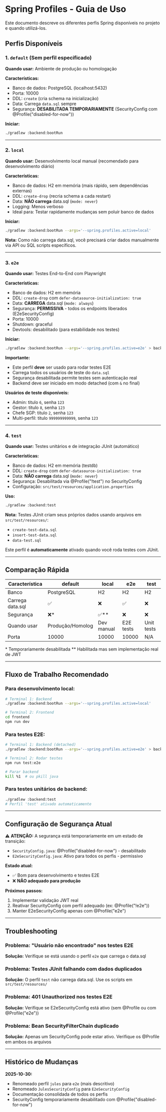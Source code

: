 # Spring Profiles - Guia de Uso

Este documento descreve os diferentes perfis Spring disponíveis no projeto e quando utilizá-los.

## Perfis Disponíveis

### 1. `default` (Sem perfil especificado)

**Quando usar:** Ambiente de produção ou homologação

**Características:**
- Banco de dados: PostgreSQL (localhost:5432)
- Porta: 10000
- DDL: `create` (cria schema na inicialização)
- Data: Carrega `data.sql` sempre
- Segurança: **DESABILITADA TEMPORARIAMENTE** (SecurityConfig com @Profile("disabled-for-now"))

**Iniciar:**
```bash
./gradlew :backend:bootRun
```

---

### 2. `local`

**Quando usar:** Desenvolvimento local manual (recomendado para desenvolvimento diário)

**Características:**
- Banco de dados: H2 em memória (mais rápido, sem dependências externas)
- DDL: `create-drop` (recria schema a cada restart)
- Data: **NÃO carrega** data.sql (`mode: never`)
- Logging: Menos verboso
- Ideal para: Testar rapidamente mudanças sem poluir banco de dados

**Iniciar:**
```bash
./gradlew :backend:bootRun --args='--spring.profiles.active=local'
```

**Nota:** Como não carrega data.sql, você precisará criar dados manualmente via API ou SQL scripts específicos.

---

### 3. `e2e`

**Quando usar:** Testes End-to-End com Playwright

**Características:**
- Banco de dados: H2 em memória
- DDL: `create-drop` com `defer-datasource-initialization: true`
- Data: **CARREGA** data.sql (`mode: always`)
- Segurança: **PERMISSIVA** - todos os endpoints liberados (E2eSecurityConfig)
- Porta: 10000
- Shutdown: graceful
- Devtools: desabilitado (para estabilidade nos testes)

**Iniciar:**
```bash
./gradlew :backend:bootRun --args='--spring.profiles.active=e2e' > backend.log 2>&1 &
```

**Importante:**
- Este perfil **deve** ser usado para rodar testes E2E
- Carrega todos os usuários de teste do `data.sql`
- Segurança desabilitada permite testes sem autenticação real
- Backend deve ser iniciado em modo detached (com `&` no final)

**Usuários de teste disponíveis:**
- Admin: titulo `6`, senha `123`
- Gestor: titulo `8`, senha `123`
- Chefe SGP: titulo `2`, senha `123`
- Multi-perfil: titulo `999999999999`, senha `123`

---

### 4. `test`

**Quando usar:** Testes unitários e de integração JUnit (automático)

**Características:**
- Banco de dados: H2 em memória (testdb)
- DDL: `create-drop` com `defer-datasource-initialization: true`
- Data: **NÃO carrega** data.sql (`mode: never`)
- Segurança: Desabilitada via @Profile("!test") no SecurityConfig
- Configuração: `src/test/resources/application.properties`

**Uso:**
```bash
./gradlew :backend:test
```

**Nota:** Testes JUnit criam seus próprios dados usando arquivos em `src/test/resources/`:
- `create-test-data.sql`
- `insert-test-data.sql`
- `data-test.sql`

Este perfil é **automaticamente** ativado quando você roda testes com JUnit.

---

## Comparação Rápida

| Característica | default | local | e2e | test |
|----------------|---------|-------|-----|------|
| Banco | PostgreSQL | H2 | H2 | H2 |
| Carrega data.sql | ✅ | ❌ | ✅ | ❌ |
| Segurança | ❌* | ✅** | ❌ | ❌ |
| Quando usar | Produção/Homolog | Dev manual | E2E tests | Unit tests |
| Porta | 10000 | 10000 | 10000 | N/A |

\* Temporariamente desabilitada
\*\* Habilitada mas sem implementação real de JWT

---

## Fluxo de Trabalho Recomendado

### Para desenvolvimento local:
```bash
# Terminal 1: Backend
./gradlew :backend:bootRun --args='--spring.profiles.active=local'

# Terminal 2: Frontend
cd frontend
npm run dev
```

### Para testes E2E:
```bash
# Terminal 1: Backend (detached)
./gradlew :backend:bootRun --args='--spring.profiles.active=e2e' > backend.log 2>&1 &

# Terminal 2: Rodar testes
npm run test:e2e

# Parar backend
kill %1  # ou pkill java
```

### Para testes unitários de backend:
```bash
./gradlew :backend:test
# Perfil 'test' ativado automaticamente
```

---

## Configuração de Segurança Atual

⚠️ **ATENÇÃO:** A segurança está temporariamente em um estado de transição:

- `SecurityConfig.java`: @Profile("disabled-for-now") - desabilitado
- `E2eSecurityConfig.java`: Ativo para todos os perfis - permissivo

**Estado atual:**
- ✅ Bom para desenvolvimento e testes E2E
- ❌ **NÃO adequado para produção**

**Próximos passos:**
1. Implementar validação JWT real
2. Reativar SecurityConfig com perfil adequado (ex: @Profile("!e2e"))
3. Manter E2eSecurityConfig apenas com @Profile("e2e")

---

## Troubleshooting

### Problema: "Usuário não encontrado" nos testes E2E
**Solução:** Verifique se está usando o perfil `e2e` que carrega o data.sql

### Problema: Testes JUnit falhando com dados duplicados
**Solução:** O perfil `test` não carrega data.sql. Use os scripts em `src/test/resources/`

### Problema: 401 Unauthorized nos testes E2E
**Solução:** Verifique se E2eSecurityConfig está ativo (sem @Profile ou com @Profile("e2e"))

### Problema: Bean SecurityFilterChain duplicado
**Solução:** Apenas um SecurityConfig pode estar ativo. Verifique os @Profile em ambos os arquivos

---

## Histórico de Mudanças

**2025-10-30:**
- Renomeado perfil `jules` para `e2e` (mais descritivo)
- Renomeado `JulesSecurityConfig` para `E2eSecurityConfig`
- Documentação consolidada de todos os perfis
- SecurityConfig temporariamente desabilitado com @Profile("disabled-for-now")

